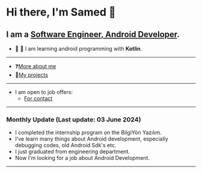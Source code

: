# Hi there, I'm Samed 👋
## I am a [Software Engineer, Android Developer](https://www.linkedin.com/in/samed-temiz-389aa0196/).
- 🔭 🌱 I am learning android programming with **Kotlin**.
  
---

- ❓[More about me](https://linktr.ee/SamedTemiz)
- 💼[My projects](https://github.com/SamedTemiz?tab=repositories)

---

- I am open to job offers: 
  - [For contact](https://www.linkedin.com/in/samed-temiz-389aa0196/)
  
---

### Monthly Update (Last update: 03 June 2024) 

- I completed the internship program on the BilgiYön Yazılım.
- I've learn many things about Android development, especially debugging codes, old Android Sdk's etc.
- I just graduated from engineering department.
- Now I'm looking for a job about Android Development.

---
